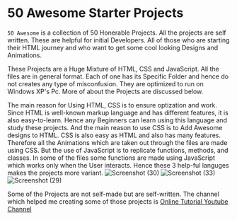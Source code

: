 # 50 Awesome Starter Projects

`50 Awesome` is a collection of 50 Honerable Projects. All the projects are self written. These are helpful for initial Developers. All of those who are starting their HTML journey and who want to get some cool looking Designs and Animations.

These Projects are a Huge Mixture of HTML, CSS and JavaScript. All the files are in general format. Each of one has its Specific Folder and hence do not creates any type of misconfusion. They are optimized to run on Windows XP's Pc. More of about the Projects are discussed below.

The main reason for Using HTML, CSS is to ensure optization and work. Since HTML is well-known markup language and has different features, it is also easy-to-learn. Hence any Beginners can learn using this language and study these projects. And the main reason to use CSS is to Add Awesome designs to HTML. CSS is also easy as HTML and also has many features. Therefore all the Animations which are taken out through the files are made using CSS. But the use of JavaScript is to replicate functions, methods, and classes. In some of the files some functions are made using JavaScript which works only when the User interacts. Hence these 3 help-ful languges makes the projects more variant.
![Screenshot (30)](https://user-images.githubusercontent.com/62102478/144831569-7c07f495-6574-4708-a235-57884131ea21.png)
![Screenshot (33)](https://user-images.githubusercontent.com/62102478/144831672-105a7a7e-a5c6-4bc1-9373-f0db7479f2f2.png)
![Screenshot (29)](https://user-images.githubusercontent.com/62102478/144831055-4985f8c1-b4fc-4537-93da-40ce7542446a.png)

Some of the Projects are not self-made but are self-written. The channel which helped me creating some of those projects is [Online Tutorial Youtube Channel](https://www.youtube.com/channel/UCbwXnUipZsLfUckBPsC7Jog)
